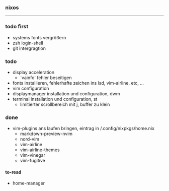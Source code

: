 ### nixos
---
### todo first
- systems fonts vergrößern 
- zsh login-shell
- git intergragtion

### todo
- display acceleration
  - `vainfo' fehler beseitigen
- fonts installieren, fehlerhafte zeichen ins lsd, vim-airline, etc, ...
- vim configuration
- displaymanager installation und configuration, dwm
- terminal installation und configuration, st
  - limitierter scrollbereich mit <alt>j, buffer zu klein

### done
- vim-plugins ans laufen bringen, eintrag in /.config/nixpkgs/home.nix
  - markdown-preview-nvim
  - nord-vim
  - vim-airline
  - vim-airline-themes
  - vim-vinegar
  - vim-fugitive

#### to-read
- home-manager
